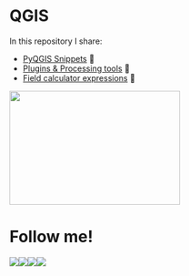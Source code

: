 # QGIS 
In this repository I share:

* [PyQGIS Snippets](https://github.com/PrograMapa/QGIS/tree/main/Snippets) 📝
* [Plugins & Processing tools](https://github.com/PrograMapa/QGIS/tree/main/Plugins) 🧩
* [Field calculator expressions](https://github.com/PrograMapa/QGIS/blob/main/Field_calculator_expressions.sql) 🧮

<img src="https://programapa.files.wordpress.com/2021/04/processing_pyqgis.png" width="300" height="200" text-align: center></div>

# Follow me!
[![](https://img.shields.io/badge/@progra_mapa-white?style=for-the-badge&labelColor=blue&logo=Twitter&logoColor=white)](https://twitter.com/progra_mapa)[![](https://img.shields.io/badge/PrograMapa-grey?style=for-the-badge&logo=wordpress)](https://programapa.wordpress.com)[![](https://img.shields.io/badge/Roberto-blue?style=for-the-badge&logo=linkedin)](https://linkedin.com/in/robertojl)[![](https://img.shields.io/badge/@progra_mapa-white?style=for-the-badge&logo=instagram)](https://instagram.com/progra_mapa)
